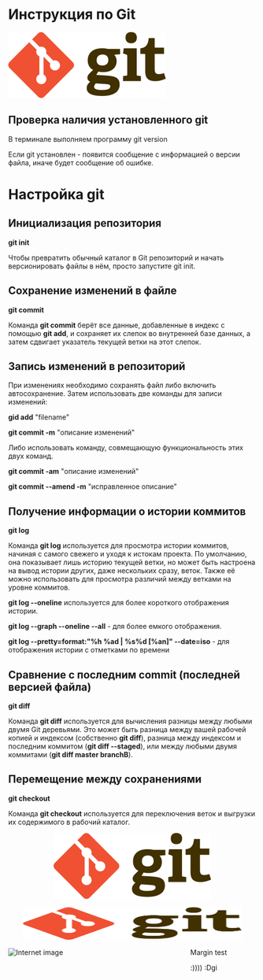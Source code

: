 # Инструкция по Git

![ghb](logo1.png)

## Проверка наличия установленного git

В терминале выполняем программу git version

Если git уcтановлен - появится сообщение с информацией о версии файла, иначе будет сообщение об ошибке.

# Настройка git

## Инициализация репозитория

**git init**

Чтобы превратить обычный каталог в Git репозиторий и начать версионировать файлы в нём, просто запустите git init.

## Сохранение изменений в файле

**git commit**

Команда **git commit** берёт все данные, добавленные в индекс с помощью **git add**, и сохраняет их слепок во внутренней базе данных, а затем сдвигает указатель текущей ветки на этот слепок.

## Запись изменений в репозиторий

При изменениях необходимо сохранять файл либо включить автосохранение. Затем использовать две команды для записи изменений:

**gid add** "filename"

**git commit -m** "описание изменений"

Либо использовать команду, совмещающую функциональность этих двух команд.

**git commit -am** "описание изменений"

**git commit --amend -m** "исправленное описание"

## Получение информации о истории коммитов

**git log**

Команда **git log** используется для просмотра истории коммитов, начиная с самого свежего и уходя к истокам проекта. По умолчанию, она показывает лишь историю текущей ветки, но может быть настроена на вывод истории других, даже нескольких сразу, веток. Также её можно использовать для просмотра различий между ветками на уровне коммитов.

**git log --oneline** используется для более короткого отображения истории.

**git log --graph --oneline --all** - для более емкого отображения.

**git log --pretty=format:"%h %ad | %s%d [%an]" --date=iso** - для отображения истории с отметками по времени

## Сравнение с последним commit (последней версией файла)

**git diff**

Команда **git diff** используется для вычисления разницы между любыми двумя Git деревьями. Это может быть разница между вашей рабочей копией и индексом (собственно **git diff**), разница между индексом и последним коммитом (**git diff --staged**), или между любыми двумя коммитами (**git diff master branchB**).

## Перемещение между сохранениями

**git checkout**

Команда **git checkout** используется для переключения веток и выгрузки их содержимого в рабочий каталог.

<center>

![Alt text](logo1.png "This is a logo")

<img src="logo1.png" alt="Stretched logo" width=444
height=66 title="I stepped on it sorry">

</center>

Margin test
<img src="https://upload.wikimedia.org/wikipedia/commons/thumb/6/66/Git-logo-black.svg/640px-Git-logo-black.svg.png" alt="Internet image" title="Internet image" style="float:left;width:270px;height:110px;margin-right:100px;"/>

:))))
:Dgi